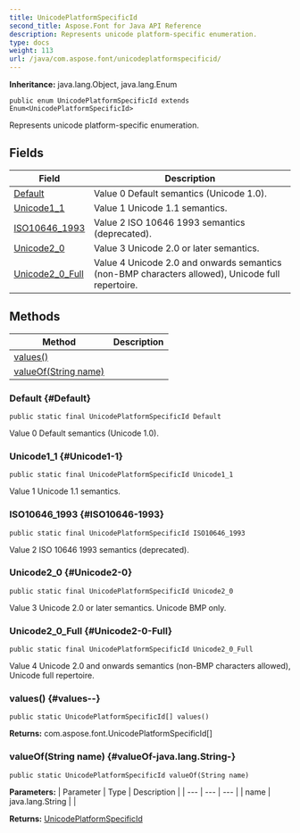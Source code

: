 ```yaml
---
title: UnicodePlatformSpecificId
second_title: Aspose.Font for Java API Reference
description: Represents unicode platform-specific enumeration.
type: docs
weight: 113
url: /java/com.aspose.font/unicodeplatformspecificid/
---
```

**Inheritance:**
java.lang.Object, java.lang.Enum
```
public enum UnicodePlatformSpecificId extends Enum<UnicodePlatformSpecificId>
```

Represents unicode platform-specific enumeration.
## Fields

| Field | Description |
| --- | --- |
| [Default](#Default) | Value 0 Default semantics (Unicode 1.0). |
| [Unicode1_1](#Unicode1-1) | Value 1 Unicode 1.1 semantics. |
| [ISO10646_1993](#ISO10646-1993) | Value 2 ISO 10646 1993 semantics (deprecated). |
| [Unicode2_0](#Unicode2-0) | Value 3 Unicode 2.0 or later semantics. |
| [Unicode2_0_Full](#Unicode2-0-Full) | Value 4 Unicode 2.0 and onwards semantics (non-BMP characters allowed), Unicode full repertoire. |
## Methods

| Method | Description |
| --- | --- |
| [values()](#values--) |  |
| [valueOf(String name)](#valueOf-java.lang.String-) |  |
### Default {#Default}
```
public static final UnicodePlatformSpecificId Default
```


Value 0 Default semantics (Unicode 1.0).

### Unicode1_1 {#Unicode1-1}
```
public static final UnicodePlatformSpecificId Unicode1_1
```


Value 1 Unicode 1.1 semantics.

### ISO10646_1993 {#ISO10646-1993}
```
public static final UnicodePlatformSpecificId ISO10646_1993
```


Value 2 ISO 10646 1993 semantics (deprecated).

### Unicode2_0 {#Unicode2-0}
```
public static final UnicodePlatformSpecificId Unicode2_0
```


Value 3 Unicode 2.0 or later semantics. Unicode BMP only.

### Unicode2_0_Full {#Unicode2-0-Full}
```
public static final UnicodePlatformSpecificId Unicode2_0_Full
```


Value 4 Unicode 2.0 and onwards semantics (non-BMP characters allowed), Unicode full repertoire.

### values() {#values--}
```
public static UnicodePlatformSpecificId[] values()
```




**Returns:**
com.aspose.font.UnicodePlatformSpecificId[]
### valueOf(String name) {#valueOf-java.lang.String-}
```
public static UnicodePlatformSpecificId valueOf(String name)
```




**Parameters:**
| Parameter | Type | Description |
| --- | --- | --- |
| name | java.lang.String |  |

**Returns:**
[UnicodePlatformSpecificId](../../com.aspose.font/unicodeplatformspecificid)
